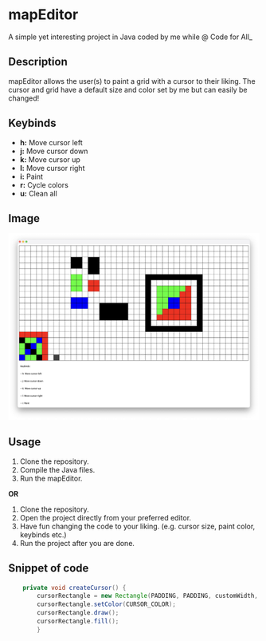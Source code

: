 # mapEditor

A simple yet interesting project in Java coded by me while @ Code for All_

## Description

mapEditor allows the user(s) to paint a grid with a cursor to their liking. The cursor and grid have a default size and color set by me but can easily be changed!

## Keybinds 

- **h:** Move cursor left
- **j:** Move cursor down
- **k:** Move cursor up
- **l:** Move cursor right
- **i:** Paint
- **r:** Cycle colors
- **u:** Clean all 

## Image

![Screenshot](resources/screenshot.png)

## Usage

1. Clone the repository.
2. Compile the Java files.
3. Run the mapEditor.

**OR**

1. Clone the repository.
2. Open the project directly from your preferred editor.
3. Have fun changing the code to your liking. (e.g. cursor size, paint color, keybinds etc.)
4. Run the project after you are done.

## Snippet of code

```java
    private void createCursor() {
        cursorRectangle = new Rectangle(PADDING, PADDING, customWidth, customHeight);
        cursorRectangle.setColor(CURSOR_COLOR);
        cursorRectangle.draw();
        cursorRectangle.fill();
        }
```
